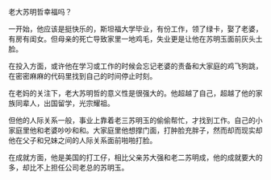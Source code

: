 老大苏明哲幸福吗？

一开始，他应该是挺快乐的，斯坦福大学毕业，有份工作，领了绿卡，娶了老婆，有房有闺女。但母亲的死亡导致家里一地鸡毛，失业更是让他在苏明玉面前灰头土脸。

在投入方面，或许他在学习或工作的时候会忘记老婆的责备和大家庭的鸡飞狗跳，在密密麻麻的代码里找到自己的时间停止时刻。

在老妈的关注下，老大苏明哲的意义性是很强大的。他超越了自己，超越了他的家族同辈人，出国留学，光宗耀祖。

但他的人际关系一般，事业上靠着老三苏明玉的偷偷帮忙，才找到工作。自己的小家庭里他和老婆吵吵和和。大家庭里他想撑门面，打肿脸充胖子，然而却而现实却他在父子和兄妹之间的人际关系面前啪啪打脸。

在成就方面，他是美国的打工仔，相比父亲苏大强和老二苏明成，他的成就要大的多，却比不上担任公司老总的苏明玉。



<!--stackedit_data:
eyJoaXN0b3J5IjpbMTQ1MDEzMDg2NywxMzU0MzE0NzQxXX0=
-->